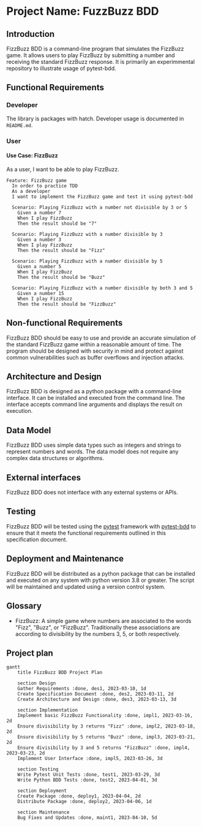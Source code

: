 # Project Name: FuzzBuzz BDD

## Introduction
FizzBuzz BDD is a command-line program that simulates the FizzBuzz game. It allows users to play FizzBuzz by submitting a number and receiving the standard FizzBuzz response. It is primarily an experimmental repository to illustrate usage of pytest-bdd.

## Functional Requirements

### Developer

The library is packages with hatch. Developer usage is documented in `README.md`.

### User

#### Use Case: FizzBuzz

As a user, I want to be able to play FizzBuzz.

```gherkin
Feature: FizzBuzz game
  In order to practice TDD
  As a developer
  I want to implement the FizzBuzz game and test it using pytest-bdd

  Scenario: Playing FizzBuzz with a number not divisible by 3 or 5
    Given a number 7
    When I play FizzBuzz
    Then the result should be "7"

  Scenario: Playing FizzBuzz with a number divisible by 3
    Given a number 3
    When I play FizzBuzz
    Then the result should be "Fizz"

  Scenario: Playing FizzBuzz with a number divisible by 5
    Given a number 5
    When I play FizzBuzz
    Then the result should be "Buzz"

  Scenario: Playing FizzBuzz with a number divisible by both 3 and 5
    Given a number 15
    When I play FizzBuzz
    Then the result should be "FizzBuzz"
```


## Non-functional Requirements
FizzBuzz BDD should be easy to use and provide an accurate simulation of the standard FizzBuzz game within a reasonable amount of time. The program should be designed with security in mind and protect against common vulnerabilities such as buffer overflows and injection attacks.

## Architecture and Design
FizzBuzz BDD is designed as a python package with a command-line interface. It can be installed and executed from the command line. The interface accepts command line arguments and displays the result on execution.

## Data Model
FizzBuzz BDD uses simple data types such as integers and strings to represent numbers and words. 
The data model does not require any complex data structures or algorithms.

## External interfaces
FizzBuzz BDD does not interface with any external systems or APIs.

## Testing
FizzBuzz BDD will be tested using the [pytest](https://docs.pytest.org/en/stable/) framework with [pytest-bdd](https://pytest-bdd.readthedocs.io/en/stable/) to ensure that it meets the functional requirements outlined in this specification document.

## Deployment and Maintenance
FizzBuzz BDD will be distributed as a python package that can be installed and executed on any system with python version 3.8 or greater. The script will be maintained and updated using a version control system.

## Glossary
- FizzBuzz: A simple game where numbers are associated to the words "Fizz", "Buzz", or "FizzBuzz". Traditionally these associations are according to divisibility by the numbers 3, 5, or both respectively.

## Project plan

```mermaid
gantt
    title FizzBuzz BDD Project Plan

    section Design
    Gather Requirements :done, des1, 2023-03-10, 1d
    Create Specification Document :done, des2, 2023-03-11, 2d
    Create Architecture and Design :done, des3, 2023-03-13, 3d
    
    section Implementation
    Implement basic FizzBuzz Functionality :done, impl1, 2023-03-16, 2d
    Ensure divisibility by 3 returns "Fizz" :done, impl2, 2023-03-18, 2d
    Ensure divisibility by 5 returns "Buzz" :done, impl3, 2023-03-21, 2d
    Ensure divisibility by 3 and 5 returns "FizzBuzz" :done, impl4, 2023-03-23, 2d
    Implement User Interface :done, impl5, 2023-03-26, 3d
    
    section Testing
    Write Pytest Unit Tests :done, test1, 2023-03-29, 3d
    Write Python BDD Tests :done, test2, 2023-04-01, 3d
    
    section Deployment
    Create Package :done, deploy1, 2023-04-04, 2d
    Distribute Package :done, deploy2, 2023-04-06, 1d
    
    section Maintenance
    Bug Fixes and Updates :done, maint1, 2023-04-10, 5d
```